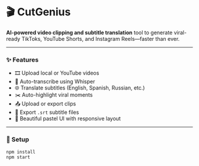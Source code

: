 # 🎬 CutGenius

**AI-powered video clipping and subtitle translation** tool to generate viral-ready TikToks, YouTube Shorts, and Instagram Reels—faster than ever.

---

### ✨ Features

- 🎞 Upload local or YouTube videos
- 🧠 Auto-transcribe using Whisper
- 🌐 Translate subtitles (English, Spanish, Russian, etc.)
- ✂️ Auto-highlight viral moments
- 📤 Upload or export clips
- 💬 Export `.srt` subtitle files
- 🎨 Beautiful pastel UI with responsive layout

---

### 🚀 Setup

```bash
npm install
npm start
